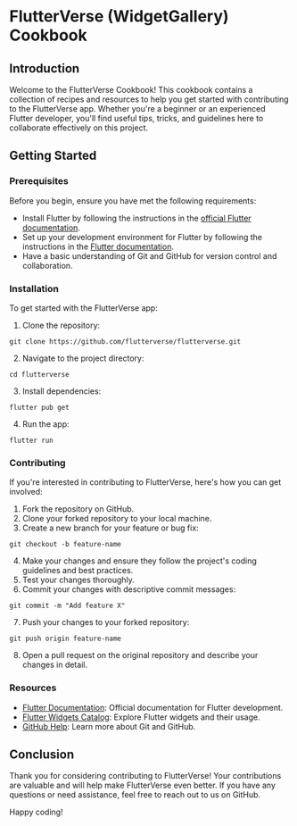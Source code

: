 # FlutterVerse (WidgetGallery) Cookbook

## Introduction

Welcome to the FlutterVerse Cookbook! This cookbook contains a collection of recipes and resources to help you get started with contributing to the FlutterVerse app. Whether you're a beginner or an experienced Flutter developer, you'll find useful tips, tricks, and guidelines here to collaborate effectively on this project.

## Getting Started

### Prerequisites

Before you begin, ensure you have met the following requirements:

- Install Flutter by following the instructions in the [official Flutter documentation](https://flutter.dev/docs/get-started/install).
- Set up your development environment for Flutter by following the instructions in the [Flutter documentation](https://flutter.dev/docs/get-started/editor?tab=vscode).
- Have a basic understanding of Git and GitHub for version control and collaboration.

### Installation

To get started with the FlutterVerse app:

1. Clone the repository:

```
git clone https://github.com/flutterverse/flutterverse.git
```

2. Navigate to the project directory:

```
cd flutterverse
```

3. Install dependencies:

```
flutter pub get
```

4. Run the app:

```
flutter run
```


### Contributing

If you're interested in contributing to FlutterVerse, here's how you can get involved:

1. Fork the repository on GitHub.
2. Clone your forked repository to your local machine.
3. Create a new branch for your feature or bug fix:

```
git checkout -b feature-name
```

4. Make your changes and ensure they follow the project's coding guidelines and best practices.
5. Test your changes thoroughly.
6. Commit your changes with descriptive commit messages:

```
git commit -m "Add feature X"
```

7. Push your changes to your forked repository:

```
git push origin feature-name
```

8. Open a pull request on the original repository and describe your changes in detail.

### Resources

- [Flutter Documentation](https://flutter.dev/docs): Official documentation for Flutter development.
- [Flutter Widgets Catalog](https://flutter.dev/docs/development/ui/widgets): Explore Flutter widgets and their usage.
- [GitHub Help](https://docs.github.com/en): Learn more about Git and GitHub.

## Conclusion

Thank you for considering contributing to FlutterVerse! Your contributions are valuable and will help make FlutterVerse even better. If you have any questions or need assistance, feel free to reach out to us on GitHub.

Happy coding!
